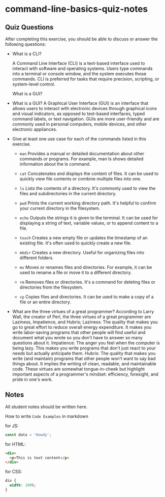 # command-line-basics-quiz-notes

## Quiz Questions

After completing this exercise, you should be able to discuss or answer the following questions:

- What is a CLI?

  A Command Line Interface (CLI) is a text-based interface used to interact with software and operating systems. Users type commands into a terminal or console window, and the system executes those commands. CLI is preferred for tasks that require precision, scripting, or system-level control.

  What is a GUI?

- What is a GUI?
  A Graphical User Interface (GUI) is an interface that allows users to interact with electronic devices through graphical icons and visual indicators, as opposed to text-based interfaces, typed command labels, or text navigation. GUIs are more user-friendly and are commonly used in personal computers, mobile devices, and other electronic appliances.

- Give at least one use case for each of the commands listed in this exercise.

  - `man`
    Provides a manual or detailed documentation about other commands or programs. For example, man ls shows detailed information about the ls command.

  - `cat`
    Concatenates and displays the content of files. It can be used to quickly view file contents or combine multiple files into one.

  - `ls`
    Lists the contents of a directory. It's commonly used to view the files and subdirectories in the current directory.

  - `pwd`
    Prints the current working directory path. It's helpful to confirm your current directory in the filesystem.

  - `echo`
    Outputs the strings it is given to the terminal. It can be used for displaying a string of text, variable values, or to append content to a file.

  - `touch`
    Creates a new empty file or updates the timestamp of an existing file. It's often used to quickly create a new file.

  - `mkdir`
    Creates a new directory. Useful for organizing files into different folders.

  - `mv`
    Moves or renames files and directories. For example, it can be used to rename a file or move it to a different directory.

  - `rm`
    Removes files or directories. It's a command for deleting files or directories from the filesystem.

  - `cp`
    Copies files and directories. It can be used to make a copy of a file or an entire directory.

- What are the three virtues of a great programmer?
  According to Larry Wall, the creator of Perl, the three virtues of a great programmer are Laziness, Impatience, and Hubris;
  Laziness: The quality that makes you go to great effort to reduce overall energy expenditure. It makes you write labor-saving programs that other people will find useful and document what you wrote so you don't have to answer so many questions about it.
  Impatience: The anger you feel when the computer is being lazy. This makes you write programs that don't just react to your needs but actually anticipate them.
  Hubris: The quality that makes you write (and maintain) programs that other people won’t want to say bad things about. It implies the writing of clean, readable, and maintainable code.
  These virtues are somewhat tongue-in-cheek but highlight important aspects of a programmer's mindset: efficiency, foresight, and pride in one's work.

## Notes

All student notes should be written here.

How to write `Code Examples` in markdown

for JS:

```javascript
const data = 'Howdy';
```

for HTML:

```html
<div>
  <p>This is text content</p>
</div>
```

for CSS:

```css
div {
  width: 100%;
}
```
